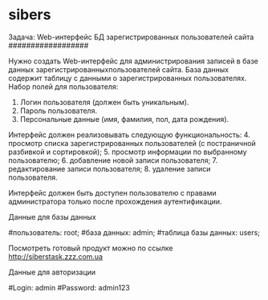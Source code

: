 # sibers

Задача: Web-интерфейс БД зарегистрированных
пользователей сайта
##################

Нужно создать Web-интерфейс для администрирования записей в базе данных зарегистрированныхпользователей сайта.
База данных содержит таблицу с данными о зарегистрированных пользователях.
Набор полей для пользователя:

1. Логин пользователя (должен быть уникальным).
2. Пароль пользователя.
3. Персональные данные (имя, фамилия, пол, дата рождения).

Интерфейс должен реализовывать следующую функциональность:
4. просмотр списка зарегистрированных пользователей (с постраничной разбивкой
   и сортировкой);
5. просмотр информации по выбранному пользователю;
6. добавление новой записи пользователя;
7. редактирование записи пользователя;
8. удаление записи пользователя.


   Интерфейс должен быть доступен пользователю с правами администратора только
   после прохождения аутентификации.


Данные для базы данных

#пользователь: root;
#база данных: admin;
#таблица базы данных: users;

Посмотреть готовый продукт можно по ссылке http://siberstask.zzz.com.ua


Данные для авторизации

#Login: admin
#Password: admin123
